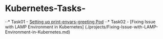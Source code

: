 # Kubernetes-Tasks-
⋅⋅* Task01 - [Setting up print-envars-greeting Pod](./projects/Setting-up-print-envars-greeting-Pod.md)
⋅⋅* Task02 - [Fixing Issue with LAMP Environment in Kubernetes] (./projects/Fixing-Issue-with-LAMP-Environment-in-Kubernetes.md)
